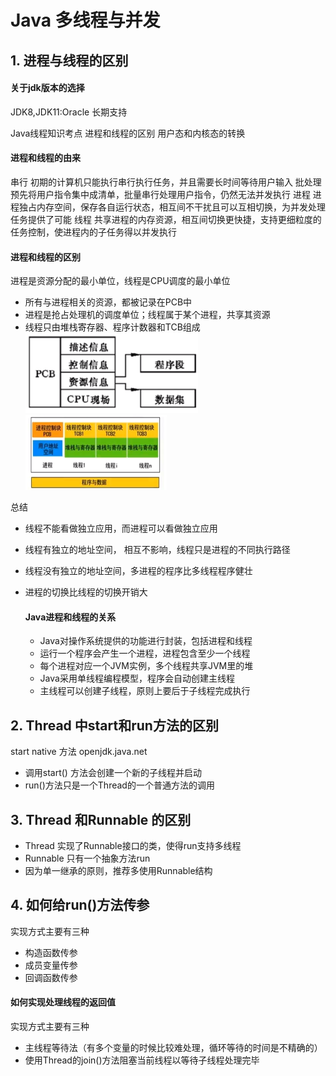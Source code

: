 # Java 多线程与并发
## 1. 进程与线程的区别
  #### 关于jdk版本的选择
JDK8,JDK11:Oracle 长期支持

Java线程知识考点 
进程和线程的区别
用户态和内核态的转换
#### 进程和线程的由来
串行 初期的计算机只能执行串行执行任务，并且需要长时间等待用户输入
批处理  预先将用户指令集中成清单，批量串行处理用户指令，仍然无法并发执行
进程  进程独占内存空间，保存各自运行状态，相互间不干扰且可以互相切换，为并发处理任务提供了可能
线程 共享进程的内存资源，相互间切换更快捷，支持更细粒度的任务控制，使进程内的子任务得以并发执行
#### 进程和线程的区别
  进程是资源分配的最小单位，线程是CPU调度的最小单位
- 所有与进程相关的资源，都被记录在PCB中
- 进程是抢占处理机的调度单位；线程属于某个进程，共享其资源
- 线程只由堆栈寄存器、程序计数器和TCB组成
  ![PCB](img/pcb.png)
  ![](img/线程与进程.png)

总结
- 线程不能看做独立应用，而进程可以看做独立应用
- 线程有独立的地址空间， 相互不影响，线程只是进程的不同执行路径
- 线程没有独立的地址空间，多进程的程序比多线程程序健壮
- 进程的切换比线程的切换开销大
  
  #### Java进程和线程的关系
    - Java对操作系统提供的功能进行封装，包括进程和线程
    - 运行一个程序会产生一个进程，进程包含至少一个线程
    - 每个进程对应一个JVM实例，多个线程共享JVM里的堆
    - Java采用单线程编程模型，程序会自动创建主线程
    - 主线程可以创建子线程，原则上要后于子线程完成执行

## 2. Thread 中start和run方法的区别
start native 方法 openjdk.java.net
- 调用start() 方法会创建一个新的子线程并启动
- run()方法只是一个Thread的一个普通方法的调用
  
## 3. Thread 和Runnable 的区别
  - Thread 实现了Runnable接口的类，使得run支持多线程
  - Runnable 只有一个抽象方法run
  - 因为单一继承的原则，推荐多使用Runnable结构
 ## 4. 如何给run()方法传参
 实现方式主要有三种
 - 构造函数传参
 - 成员变量传参
 - 回调函数传参
  #### 如何实现处理线程的返回值
  实现方式主要有三种
  - 主线程等待法（有多个变量的时候比较难处理，循环等待的时间是不精确的）
  - 使用Thread的join()方法阻塞当前线程以等待子线程处理完毕
  



  





